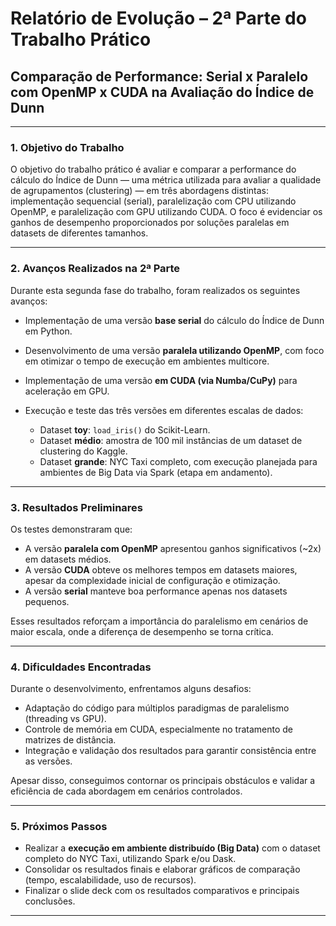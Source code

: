 # **Relatório de Evolução – 2ª Parte do Trabalho Prático**

## **Comparação de Performance: Serial x Paralelo com OpenMP x CUDA na Avaliação do Índice de Dunn**

---

### **1. Objetivo do Trabalho**

O objetivo do trabalho prático é avaliar e comparar a performance do cálculo do Índice de Dunn — uma métrica utilizada para avaliar a qualidade de agrupamentos (clustering) — em três abordagens distintas: implementação sequencial (serial), paralelização com CPU utilizando OpenMP, e paralelização com GPU utilizando CUDA. O foco é evidenciar os ganhos de desempenho proporcionados por soluções paralelas em datasets de diferentes tamanhos.

---

### **2. Avanços Realizados na 2ª Parte**

Durante esta segunda fase do trabalho, foram realizados os seguintes avanços:

* Implementação de uma versão **base serial** do cálculo do Índice de Dunn em Python.
* Desenvolvimento de uma versão **paralela utilizando OpenMP**, com foco em otimizar o tempo de execução em ambientes multicore.
* Implementação de uma versão **em CUDA (via Numba/CuPy)** para aceleração em GPU.
* Execução e teste das três versões em diferentes escalas de dados:

  * Dataset **toy**: `load_iris()` do Scikit-Learn.
  * Dataset **médio**: amostra de 100 mil instâncias de um dataset de clustering do Kaggle.
  * Dataset **grande**: NYC Taxi completo, com execução planejada para ambientes de Big Data via Spark (etapa em andamento).

---

### **3. Resultados Preliminares**

Os testes demonstraram que:

* A versão **paralela com OpenMP** apresentou ganhos significativos (\~2x) em datasets médios.
* A versão **CUDA** obteve os melhores tempos em datasets maiores, apesar da complexidade inicial de configuração e otimização.
* A versão **serial** manteve boa performance apenas nos datasets pequenos.

Esses resultados reforçam a importância do paralelismo em cenários de maior escala, onde a diferença de desempenho se torna crítica.

---

### **4. Dificuldades Encontradas**

Durante o desenvolvimento, enfrentamos alguns desafios:

* Adaptação do código para múltiplos paradigmas de paralelismo (threading vs GPU).
* Controle de memória em CUDA, especialmente no tratamento de matrizes de distância.
* Integração e validação dos resultados para garantir consistência entre as versões.

Apesar disso, conseguimos contornar os principais obstáculos e validar a eficiência de cada abordagem em cenários controlados.

---

### **5. Próximos Passos**

* Realizar a **execução em ambiente distribuído (Big Data)** com o dataset completo do NYC Taxi, utilizando Spark e/ou Dask.
* Consolidar os resultados finais e elaborar gráficos de comparação (tempo, escalabilidade, uso de recursos).
* Finalizar o slide deck com os resultados comparativos e principais conclusões.

---
